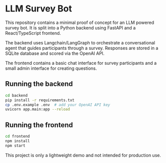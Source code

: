 # LLM Survey Bot

This repository contains a minimal proof of concept for an LLM powered survey bot. It is split into a Python backend using FastAPI and a React/TypeScript frontend.

The backend uses Langchain/LangGraph to orchestrate a conversational agent that guides participants through a survey. Responses are stored in a SQLite database and scored via the OpenAI API.

The frontend contains a basic chat interface for survey participants and a small admin interface for creating questions.

## Running the backend
```bash
cd backend
pip install -r requirements.txt
cp .env.example .env  # add your OpenAI API key
uvicorn app.main:app --reload
```

## Running the frontend
```bash
cd frontend
npm install
npm start
```

This project is only a lightweight demo and not intended for production use.
